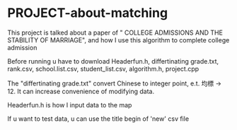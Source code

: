 # PROJECT-about-matching
This project is talked about a paper of " COLLEGE ADMISSIONS AND THE STABILITY OF MARRIAGE", and how I use this algorithm to complete college admission

Before running u have to download Headerfun.h, differtinating grade.txt, rank.csv, school.list.csv, student_list.csv, algorithm.h, project.cpp

The "differtinating grade.txt" convert Chinese to integer point, e.t. 均標 -> 12. It can increase convenience of modifying data.

Headerfun.h is how I input data to the map

If u want to test data, u can use the title begin of 'new' csv file
